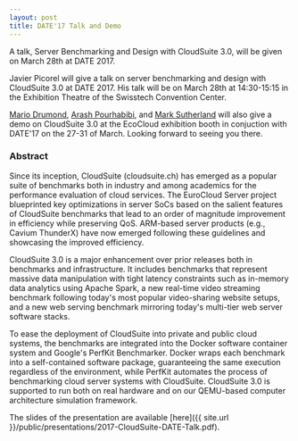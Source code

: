 ```yaml
---
layout: post
title: DATE'17 Talk and Demo
---
```


A talk, Server Benchmarking and Design with CloudSuite 3.0, will be given on March 28th at DATE 2017.

<!--more-->

Javier Picorel will give a talk on server benchmarking and design with CloudSuite 3.0 at DATE 2017. His talk will be on March 28th at 14:30-15:15 in the Exhibition Theatre of the Swisstech Convention Center.

[Mario Drumond](http://parsa.epfl.ch/~drumond), [Arash Pourhabibi](http://arash.pourhabibi.info), and [Mark Sutherland](https://people.epfl.ch/mark.sutherland?lang=en) will also give a demo on CloudSuite 3.0 at the EcoCloud exhibition booth in conjuction with DATE'17 on the 27-31 of March. Looking forward to seeing you there.

### Abstract

Since its inception, CloudSuite (cloudsuite.ch) has emerged as a popular suite of benchmarks both in industry and among academics for the performance evaluation of cloud services. The EuroCloud Server project blueprinted key optimizations in server SoCs based on the salient features of CloudSuite benchmarks that lead to an order of magnitude improvement in efficiency while preserving QoS. ARM-based server products (e.g., Cavium ThunderX) have now emerged following these guidelines and showcasing the improved efficiency.

CloudSuite 3.0 is a major enhancement over prior releases both in benchmarks and infrastructure. It includes benchmarks that represent massive data manipulation with tight latency constraints such as in-memory data analytics using Apache Spark, a new real-time video streaming benchmark following today's most popular video-sharing website setups, and a new web serving benchmark mirroring today's multi-tier web server software stacks.

To ease the deployment of CloudSuite into private and public cloud systems, the benchmarks are integrated into the Docker software container system and Google's PerfKit Benchmarker. Docker wraps each benchmark into a self-contained software package, guaranteeing the same execution regardless of the environment, while PerfKit automates the process of benchmarking cloud server systems with CloudSuite. CloudSuite 3.0 is supported to run both on real hardware and on our QEMU-based computer architecture simulation framework.

The slides of the presentation are available [here]({{ site.url }}/public/presentations/2017-CloudSuite-DATE-Talk.pdf).
